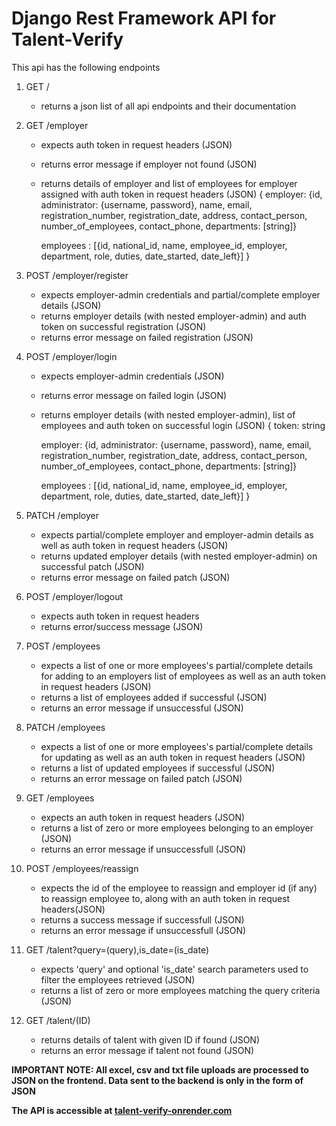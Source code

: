 # Django Rest Framework API for Talent-Verify

This api has the following endpoints

1. GET /

   -  returns a json list of all api endpoints and their documentation

2. GET /employer

   -  expects auth token in request headers (JSON)
   -  returns error message if employer not found (JSON)
   -  returns details of employer and list of employees for employer assigned with auth token in request headers (JSON)
      {
      employer: {id, administrator: {username, password}, name, email, registration_number, registration_date, address, contact_person, number_of_employees, contact_phone, departments: \[string\]}

      employees : [{id, national_id, name, employee_id, employer, department, role, duties, date_started, date_left}]
      }

3. POST /employer/register

   -  expects employer-admin credentials and partial/complete employer details (JSON)
   -  returns employer details (with nested employer-admin) and auth token on successful registration (JSON)
   -  returns error message on failed registration (JSON)

4. POST /employer/login

   -  expects employer-admin credentials (JSON)
   -  returns error message on failed login (JSON)
   -  returns employer details (with nested employer-admin), list of employees and auth token on successful login (JSON)
      {
      token: string

      employer: {id, administrator: {username, password}, name, email, registration_number, registration_date, address, contact_person, number_of_employees, contact_phone, departments: [string]}

      employees : [{id, national_id, name, employee_id, employer, department, role, duties, date_started, date_left}]
      }

5. PATCH /employer

   -  expects partial/complete employer and employer-admin details as well as auth token in request headers (JSON)
   -  returns updated employer details (with nested employer-admin) on successful patch (JSON)
   -  returns error message on failed patch (JSON)

6. POST /employer/logout

   -  expects auth token in request headers
   -  returns error/success message (JSON)

7. POST /employees

   -  expects a list of one or more employees's partial/complete details for adding to an employers list of employees as well as an auth token in request headers (JSON)
   -  returns a list of employees added if successful (JSON)
   -  returns an error message if unsuccessful (JSON)

8. PATCH /employees

   -  expects a list of one or more employees's partial/complete details for updating as well as an auth token in request headers (JSON)
   -  returns a list of updated employees if successful (JSON)
   -  returns an error message on failed patch (JSON)

9. GET /employees

   -  expects an auth token in request headers (JSON)
   -  returns a list of zero or more employees belonging to an employer (JSON)
   -  returns an error message if unsuccessfull (JSON)

10.   POST /employees/reassign

      -  expects the id of the employee to reassign and employer id (if any) to reassign employee to, along with an auth token in request headers(JSON)
      -  returns a success message if successfull (JSON)
      -  returns an error message if unsuccessfull (JSON)

11.   GET /talent?query=(query),is_date=(is_date)

      -  expects 'query' and optional 'is_date' search parameters used to filter the employees retrieved (JSON)
      -  returns a list of zero or more employees matching the query criteria (JSON)

12.   GET /talent/(ID)

      -  returns details of talent with given ID if found (JSON)
      -  returns an error message if talent not found (JSON)

<strong>IMPORTANT NOTE: All excel, csv and txt file uploads are processed to JSON on the frontend. Data sent to the backend is only in the form of JSON<strong>

The API is accessible at [talent-verify-onrender.com](https://talent-verify-onrender.com)
